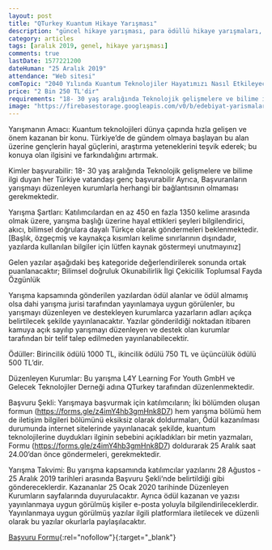 ```yaml
---
layout: post
title: "QTurkey Kuantum Hikaye Yarışması"
description: "güncel hikaye yarışması, para ödüllü hikaye yarışmaları, öykü yarışması"
category: articles
tags: [aralık 2019, genel, hikaye yarışması]
comments: true
lastDate: 1577221200
dateHuman: "25 Aralık 2019"
attendance: "Web sitesi"
comTopic: "2040 Yılında Kuantum Teknolojiler Hayatımızı Nasıl Etkileyecek?"
price: "2 Bin 250 TL'dir"
requirements: "18- 30 yaş aralığında Teknolojik gelişmelere ve bilime ilgi duyan her Türkiye vatandaşı genç başvurabilir"
image: "https://firebasestorage.googleapis.com/v0/b/edebiyat-yarismalari.appspot.com/o/kuantum-hikaye-yarismasi-qturkey.jpg?alt=media&token=1bd75432-791a-4c64-9f8a-4e264e58f41b"
---
```


Yarışmanın Amacı:
Kuantum teknolojileri dünya çapında hızla gelişen ve önem kazanan bir konu. Türkiye’de de gündem olmaya başlayan bu alan üzerine gençlerin hayal güçlerini, araştırma yeteneklerini teşvik ederek; bu konuya olan ilgisini ve farkındalığını artırmak.

​Kimler başvurabilir:
18- 30 yaş aralığında Teknolojik gelişmelere ve bilime ilgi duyan her Türkiye vatandaşı genç başvurabilir
Ayrıca, Başvuranların yarışmayı düzenleyen kurumlarla herhangi bir bağlantısının olmaması gerekmektedir.

Yarışma Şartları:
Katılımcılardan en az 450 en fazla 1350 kelime arasında olmak üzere, yarışma başlığı üzerine hayal ettikleri şeyleri bilgilendirici, akıcı, bilimsel doğrulara dayalı Türkçe olarak göndermeleri beklenmektedir. [Başlık, özgeçmiş ve kaynakça kısımları kelime sınırlarının dışındadır, yazılarda kullanılan bilgiler için lütfen kaynak göstermeyi unutmayınız]

Gelen yazılar aşağıdaki beş kategoride değerlendirilerek sonunda ortak puanlanacaktır;
Bilimsel doğruluk
Okunabilirlik
İlgi Çekicilik
Toplumsal Fayda
Özgünlük 

Yarışma kapsamında gönderilen yazılardan ödül alanlar ve ödül almamış olsa dahi yarışma jurisi tarafından yayınlamaya uygun görülenler, bu yarışmayı düzenleyen ve destekleyen kurumlarca yazarların adları açıkça belirtilecek şekilde yayınlanacaktır. Yazılar gönderildiği noktadan itibaren kamuya açık sayılıp yarışmayı düzenleyen ve destek olan kurumlar tarafından bir telif talep edilmeden yayınlanabilecektir.

Ödüller:
Birincilik ödülü 1000 TL, ikincilik ödülü 750 TL ve üçüncülük ödülü 500 TL’dir.

Düzenleyen Kurumlar:
Bu yarışma L4Y Learning For Youth GmbH ve Gelecek Teknolojiler Derneği adına QTurkey tarafından düzenlenmektedir.

Başvuru Şekli:
Yarışmaya başvurmak için katılımcıların;
İki bölümden oluşan formun (https://forms.gle/z4imY4hb3gmHnk8D7) hem yarışma bölümü hem de iletişim bilgileri bölümünü eksiksiz olarak doldurmaları,
Ödül kazanılması durumunda internet sitelerinde yayınlanacak şekilde, kuantum teknolojilerine duydukları ilginin sebebini açıkladıkları bir metin yazmaları,
Formu (https://forms.gle/z4imY4hb3gmHnk8D7) doldurarak 25 Aralık saat 24.00’dan önce göndermeleri, gerekmektedir.

Yarışma Takvimi:
Bu yarışma kapsamında katılımcılar yazılarını 28 Ağustos - 25 Aralık 2019 tarihleri arasında Başvuru Şekli‘nde belirtildiği gibi göndereceklerdir. Kazananlar 25 Ocak 2020 tarihinde Düzenleyen Kurumların sayfalarında duyurulacaktır. Ayrıca ödül kazanan ve yazısı yayınlanmaya uygun görülmüş kişiler e-posta yoluyla bilgilendirileceklerdir. Yayınlanmaya uygun görülmüş yazılar ilgili platformlara iletilecek ve düzenli olarak bu yazılar okurlarla paylaşılacaktır.

[Başvuru Formu](https://forms.gle/z4imY4hb3gmHnk8D7?utm_source=edebiyatyarismalari.com&utm_medium=affiliate&utm_campaign=cpc){:rel="nofollow"}{:target="_blank"}